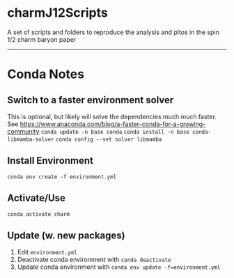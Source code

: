 # charmJ12Scripts
A set of scripts and folders to reproduce the analysis and pltos in the spin 1/2 charm baryon paper

---

# Conda Notes
## Switch to a faster environment solver
This is optional, but likely will solve the dependencies much much faster. See https://www.anaconda.com/blog/a-faster-conda-for-a-growing-community
```conda update -n base conda```
```conda install -n base conda-libmamba-solver```
```conda config --set solver libmamba```

## Install Environment
```conda env create -f environment.yml```
## Activate/Use
```conda activate charm```
## Update (w. new packages)

1. Edit `environment.yml`
2. Deactivate conda environment with `conda deactivate`
3. Update conda environment with `conda env update -f=environment.yml`
